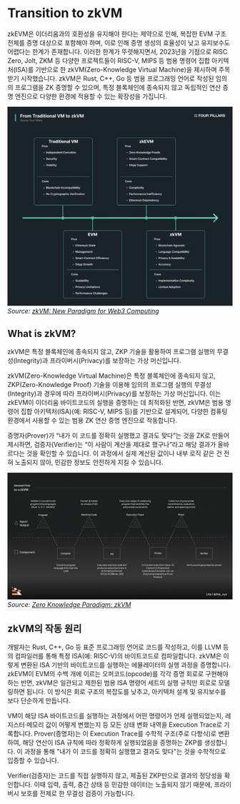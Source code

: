 # Transition to zkVM

zkEVM은 이더리움과의 호환성을 유지해야 한다는 제약으로 인해, 복잡한 EVM 구조 전체를 증명 대상으로 포함해야 하며, 이로 인해 증명 생성의 효율성이 낮고 유지보수도 어렵다는 한계가 존재합니다. 이러한 한계가 뚜렷해지면서, 2023년을 기점으로 RISC Zero, Jolt, ZKM 등 다양한 프로젝트들이 RISC-V, MIPS 등 범용 명령어 집합 아키텍처(ISA)를 기반으로 한 zkVM(Zero-Knowledge Virtual Machine)을 제시하며 주목받기 시작했습니다. zkVM은 Rust, C++, Go 등 범용 프로그래밍 언어로 작성된 임의의 프로그램을 ZK 증명할 수 있으며, 특정 블록체인에 종속되지 않고 독립적인 연산 증명 엔진으로 다양한 환경에 적용할 수 있는 확장성을 가집니다.

![VM Evolution](./img/zkVM3.png)
*Source: [zkVM: New Paradigm for Web3 Computing](https://4pillars.io/en/issues/zkvm-new-paradigm-for-web3-computing#:~:text=2.1%20From%20Traditional%20VMs%20to%20zkVMs)*

## What is zkVM?
zkVM은 특정 블록체인에 종속되지 않고, ZKP 기술을 활용하여 프로그램 실행의 무결성(Integrity)과 프라이버시(Privacy)를 보장하는 가상 머신입니다.

zkVM(Zero-Knowledge Virtual Machine)은 특정 블록체인에 종속되지 않고, ZKP(Zero-Knowledge Proof) 기술을 이용해 임의의 프로그램 실행의 무결성(Integrity)과 경우에 따라 프라이버시(Privacy)를 보장하는 가상 머신입니다. 이는 zkEVM이 이더리움 바이트코드의 실행을 증명하는 데 최적화된 반면, zkVM은 범용 명령어 집합 아키텍처(ISA)(예: RISC-V, MIPS 등)를 기반으로 설계되어, 다양한 컴퓨팅 환경에서 사용할 수 있는 범용 ZK 연산 증명 엔진으로 작동합니다.

증명자(Prover)가 “내가 이 코드를 정확히 실행했고 결과도 맞다”는 것을 ZK로 만들어 제시하면, 검증자(Verifier)는 “이 사람이 계산을 제대로 했구나”라고 해당 결과가 올바르다는 것을 확인할 수 있습니다. 이 과정에서 실제 계산된 값이나 내부 로직 같은 건 전혀 노출되지 않아, 민감한 정보도 안전하게 지킬 수 있습니다.

![zkVM Process Flow](./img/zkVM4.png)
*Source: [Zero Knowledge Paradigm: zkVM](https://www.lita.foundation/blog/zero-knowledge-paradigm-zkvm#:~:text=An%20abstracted%2C%20generalized%20process%20flowchart%20of%20a%20zkVM%2C%20split%20and%20categorized%20between%20the%20format%20(inputs%20/%20outputs)%20of%20a%20program.)*


## zkVM의 작동 원리

개발자는 Rust, C++, Go 등 표준 프로그래밍 언어로 코드를 작성하고, 이를 LLVM 등의 컴파일러를 통해 특정 ISA(예: RISC-V)의 바이트코드로 컴파일합니다. zkVM은 이렇게 변환된 ISA 기반의 바이트코드를 실행하는 에뮬레이터의 실행 과정을 증명합니다. 
zkEVM이 EVM의 수백 개에 이르는 오퍼코드(opcode)를 각각 증명 회로로 구현해야 하는 반면, zkVM은 일관되고 제한된 범용 ISA 명령어 세트의 실행 규칙만 회로로 모델링하면 됩니다. 이 방식은 회로 구조의 복잡도를 낮추고, 아키텍처 설계 및 유지보수를 보다 단순하게 만듭니다.

VM이 해당 ISA 바이트코드를 실행하는 과정에서 어떤 명령어가 언제 실행되었는지, 레지스터·메모리 값이 어떻게 변했는지 등 모든 상태 변화 내역을 Execution Trace로 기록합니다.
Prover(증명자)는 이 Execution Trace를 수학적 구조(주로 다항식)로 변환하여, 해당 연산이 ISA 규칙에 따라 정확하게 실행되었음을 증명하는 ZKP를 생성합니다. 이 과정을 통해 "내가 이 코드를 정확히 실행했고 결과도 맞다"는 것을 수학적으로 입증할 수 있습니다.

Verifier(검증자)는 코드를 직접 실행하지 않고, 제출된 ZKP만으로 결과의 정당성을 확인합니다. 이때 입력, 출력, 중간 상태 등 민감한 데이터는 노출되지 않기 때문에, 프라이버시 보호를 전제로 한 무결성 검증이 가능합니다.

